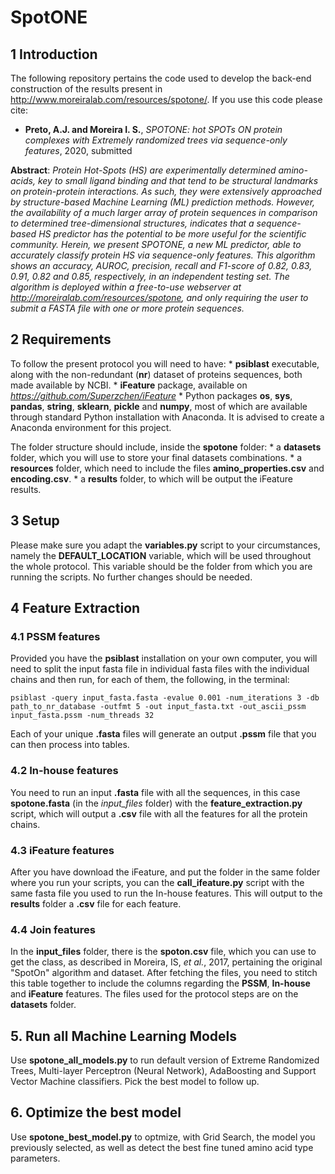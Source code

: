 # SpotONE

## 1 Introduction
The following repository pertains the code used to develop the back-end construction of the results present in http://www.moreiralab.com/resources/spotone/. If you use this code please cite:

- **Preto, A.J. and Moreira I. S.**, *SPOTONE: hot SPOTs ON protein complexes with Extremely randomized trees via sequence-only features*, 2020, submitted

**Abstract**: *Protein Hot-Spots (HS) are experimentally determined amino-acids, key to small ligand binding and that tend to be structural landmarks on protein-protein interactions. As such, they were extensively approached by structure-based Machine Learning (ML) prediction methods. However, the availability of a much larger array of protein sequences in comparison to determined tree-dimensional structures, indicates that a sequence-based HS predictor has the potential to be more useful for the scientific community. Herein, we present SPOTONE, a new ML predictor, able to accurately classify protein HS via sequence-only features. This algorithm shows an accuracy, AUROC, precision, recall and F1-score of 0.82, 0.83, 0.91, 0.82 and 0.85, respectively, in an independent testing set. The algorithm is deployed within a free-to-use webserver at http://moreiralab.com/resources/spotone, and only requiring the user to submit a FASTA file with one or more protein sequences.*


## 2 Requirements
To follow the present protocol you will need to have:
	* **psiblast** executable, along with the non-redundant (**nr**) dataset of proteins sequences, both made available by NCBI.
	* **iFeature** package, available on *https://github.com/Superzchen/iFeature*
	* Python packages **os**, **sys**, **pandas**, **string**, **sklearn**, **pickle** and **numpy**, most of which are available through standard Python installation with Anaconda. It is advised to create a Anaconda environment for this project.

The folder structure should include, inside the **spotone** folder:
	* a **datasets** folder, which you will use to store your final datasets combinations.
	* a **resources** folder, which need to include the files **amino_properties.csv** and **encoding.csv**.
	* a **results** folder, to which will be output the iFeature results.

## 3 Setup

Please make sure you adapt the **variables.py** script to your circumstances, namely the **DEFAULT_LOCATION** variable, which will be used throughout the whole protocol. This variable should be the folder from which you are running the scripts. No further changes should be needed.

## 4 Feature Extraction

### 4.1 PSSM features
Provided you have the **psiblast** installation on your own computer, you will need to split the input fasta file in individual fasta files with the individual chains and then run, for each of them, the following, in the terminal:

```
psiblast -query input_fasta.fasta -evalue 0.001 -num_iterations 3 -db path_to_nr_database -outfmt 5 -out input_fasta.txt -out_ascii_pssm input_fasta.pssm -num_threads 32  
```

Each of your unique **.fasta** files will generate an output **.pssm** file that you can then process into tables.

### 4.2 In-house features
You need to run an input **.fasta** file with all the sequences, in this case **spotone.fasta** (in the *input_files* folder) with the **feature_extraction.py** script, which will output a **.csv** file with all the features for all the protein chains.

### 4.3 iFeature features
After you have download the iFeature, and put the folder in the same folder where you run your scripts, you can the **call_ifeature.py** script with the same fasta file you used to run the In-house features. This will output to the **results** folder a **.csv** file for each feature.

### 4.4 Join features
In the **input_files** folder, there is the **spoton.csv** file, which you can use to get the class, as described in Moreira, IS, *et al.*, 2017, pertaining the original "SpotOn" algorithm and dataset. After fetching the files, you need to stitch this table together to include the columns regarding the **PSSM**, **In-house** and **iFeature** features. The files used for the protocol steps are on the **datasets** folder.

## 5. Run all Machine Learning Models
Use **spotone_all_models.py** to run default version of Extreme Randomized Trees, Multi-layer Perceptron (Neural Network), AdaBoosting and Support Vector Machine classifiers. Pick the best model to follow up.

## 6. Optimize the best model
Use **spotone_best_model.py** to optmize, with Grid Search, the model you previously selected, as well as detect the best fine tuned amino acid type parameters.